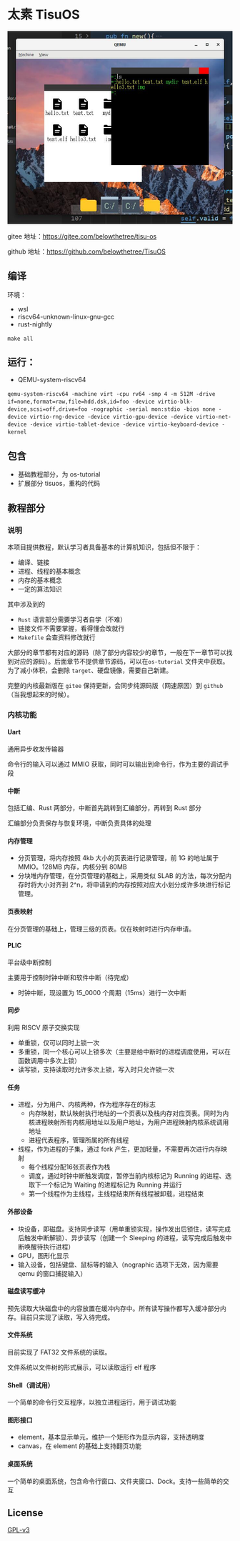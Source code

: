 # 太素 TisuOS

![](图/系统截图.jpg)

gitee 地址：https://gitee.com/belowthetree/tisu-os

github 地址：https://github.com/belowthetree/TisuOS

## 编译

环境：

* wsl
* riscv64-unknown-linux-gnu-gcc
* rust-nightly

`make all`

## 运行：

* QEMU-system-riscv64

`qemu-system-riscv64 -machine virt -cpu rv64 -smp 4 -m 512M -drive if=none,format=raw,file=hdd.dsk,id=foo -device virtio-blk-device,scsi=off,drive=foo -nographic -serial mon:stdio -bios none -device virtio-rng-device -device virtio-gpu-device -device virtio-net-device -device virtio-tablet-device -device virtio-keyboard-device -kernel `

## 包含

* 基础教程部分，为 os-tutorial
* 扩展部分 tisuos，重构的代码

## 教程部分

### 说明

本项目提供教程，默认学习者具备基本的计算机知识，包括但不限于：

* 编译、链接
* 进程、线程的基本概念
* 内存的基本概念
* 一定的算法知识

其中涉及到的

* `Rust` 语言部分需要学习者自学（不难）
* 链接文件不需要掌握，看得懂会改就行
* `Makefile` 会查资料修改就行

大部分的章节都有对应的源码（除了部分内容较少的章节，一般在下一章节可以找到对应的源码）。后面章节不提供章节源码，可以在`os-tutorial` 文件夹中获取。为了减小体积，会删除 `target`、硬盘镜像，需要自己新建。

完整的内核最新版在 `gitee` 保持更新，会同步纯源码版（网速原因）到 `github` （当我想起来的时候）。

### 内核功能

#### Uart

通用异步收发传输器

命令行的输入可以通过 MMIO 获取，同时可以输出到命令行，作为主要的调试手段

####  中断

包括汇编、Rust 两部分，中断首先跳转到汇编部分，再转到 Rust 部分

汇编部分负责保存与恢复环境，中断负责具体的处理

####  内存管理

* 分页管理，将内存按照 4kb 大小的页表进行记录管理，前 1G 的地址属于 MMIO。128MB 内存，内核分到 80MB
* 分块堆内存管理，在分页管理的基础上，采用类似 SLAB 的方法，每次分配内存时将大小对齐到 2^n，将申请到的内存按照对应大小划分成许多块进行标记管理。

####  页表映射

在分页管理的基础上，管理三级的页表。仅在映射时进行内存申请。

####  PLIC

平台级中断控制

主要用于控制时钟中断和软件中断（待完成）

* 时钟中断，现设置为 15_0000 个周期（15ms）进行一次中断

####  同步

利用 RISCV 原子交换实现

* 单重锁，仅可以同时上锁一次
* 多重锁，同一个核心可以上锁多次（主要是给中断时的进程调度使用，可以在函数调用中多次上锁）
* 读写锁，支持读取时允许多次上锁，写入时只允许锁一次

####  任务

* 进程，分为用户、内核两种，作为程序存在的标志
  * 内存映射，默认映射执行地址的一个页表以及栈内存对应页表。同时为内核进程映射所有内核用地址以及用户地址，为用户进程映射内核系统调用地址
  * 进程代表程序，管理所属的所有线程
* 线程，作为进程的子集，通过 fork 产生，更加轻量，不需要再次进行内存映射
  * 每个线程分配16张页表作为栈
  * 调度，通过时钟中断触发调度，暂停当前内核标记为 Running 的进程、选取下一个标记为 Waiting 的进程标记为 Running 并运行
  * 第一个线程作为主线程，主线程结束所有线程被卸载，进程结束

####  外部设备

* 块设备，即磁盘。支持同步读写（用单重锁实现，操作发出后锁住，读写完成后触发中断解锁）、异步读写（创建一个 Sleeping 的进程，读写完成后触发中断唤醒待执行进程）
* GPU，图形化显示
* 输入设备，包括键盘、鼠标等的输入（nographic 选项下无效，因为需要 qemu 的窗口捕捉输入）

####  磁盘读写缓冲

预先读取大块磁盘中的内容放置在缓冲内存中。所有读写操作都写入缓冲部分内存。目前只实现了读取，写入待完成。

####  文件系统

目前实现了 FAT32 文件系统的读取。

文件系统以文件树的形式展示，可以读取运行 elf 程序

####  Shell（调试用）

一个简单的命令行交互程序，以独立进程运行，用于调试功能

####  图形接口

* element，基本显示单元，维护一个矩形作为显示内容，支持透明度
* canvas，在 element 的基础上支持翻页功能

####  桌面系统

一个简单的桌面系统，包含命令行窗口、文件夹窗口、Dock。支持一些简单的交互

## License

[GPL-v3](./LICENSE)

